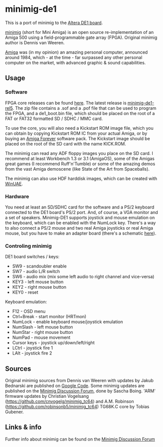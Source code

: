 # minimig-de1


This is a port of minimig to the [Altera DE1 board](http://www.altera.com/education/univ/materials/boards/de1/unv-de1-board.html).

[minimig](http://en.wikipedia.org/wiki/Minimig) (short for Mini Amiga) is an open source re-implementation of an Amiga 500 using a field-programmable gate array (FPGA). Original minimig author is Dennis van Weeren.

[Amiga](http://en.wikipedia.org/wiki/Amiga_500) was (in my opinion) an amazing personal computer, announced around 1984, which - at the time - far surpassed any other personal computer on the market, with advanced graphic & sound capabilities.


## Usage

### Software
FPGA core releases can be found [here](http://meditation.somuch.guru/minimig/). The latest release is [minimig-de1-rel5](http://meditation.somuch.guru/minimig/files/de1/rel/minimig-de1-rel5.zip). The zip file contains a .sof and a .pof file that can be used to program the FPGA, and a de1_boot.bin file, which should be placed on the root of a FAT or FAT32 formatted SD / SDHC / MMC card.

To use the core, you will also need a Kickstart ROM image file, which you can obtain by copying Kickstart ROM IC from your actual Amiga, or by buying an [Amiga Forever](http://www.amigaforever.com/) software pack. The Kickstart image should be placed on the root of the SD card with the name KICK.ROM.

The minimig can read any ADF floppy images you place on the SD card. I recommend at least Workbench 1.3 or 3.1 (AmigaOS), some of the Amigas great games (I recommend Ruff'n'Tumble) or some of the amazing demos from the vast Amiga demoscene (like State of the Art from Spaceballs).

The minimig can also use HDF harddisk images, which can be created with [WinUAE](http://www.winuae.net/).

### Hardware
You need at least an SD/SDHC card for the software and a PS/2 keyboard connected to the DE1 board's PS/2 port. And, of course, a VGA monitor and a set of speakers. Minimig-DE1 supports joystick and mouse emulation on the keyboard, which can be enabled with the NumLock key. There's a way to also connect a PS/2 mouse and two real Amiga joysticks or real Amiga mouse, but you have to make an adapter board (there's a schematic [here](https://github.com/rkrajnc/minimig-de1/tree/master/minimig-src/minimigtg68/other)).

### Controling minimig
DE1 board switches / keys:

* SW9  - scandoubler enable
* SW7  - audio L/R switch
* SW6  - audio mix (mix some left audio to right channel and vice-versa)
* KEY3 - left mouse button
* KEY2 - right mouse button
* KEY0 - reset

Keyboard emulation:

* F12         - OSD menu
* Ctrl+Break  - start monitor (HRTmon)
* NumLock     - enable keyboard mouse/joystick emulation
* NumSlash    - left mouse button
* NumStar     - right mouse button
* NumPad      - mouse movement
* Cursor keys - joystick up/down/left/right
* LCtrl       - joystick fire 1
* LAlt        - joystick fire 2


## Sources

Original minimig sources from Dennis van Weeren with updates by Jakub Bednarski are published on [Google Code](http://code.google.com/p/minimig/).
Some minimig updates are published on the [Minimig Discussion Forum](http://www.minimig.net/), done by Sascha Boing.
'ARM' firmware updates by Christian Vogelsang (https://github.com/cnvogelg/minimig_tc64) and A.M. Robinson (https://github.com/robinsonb5/minimig_tc64)
TG68K.C core by Tobias Gubener.


## Links & info

Further info about minimig can be found on the [Minimig Discussion Forum](http://www.minimig.net/)

